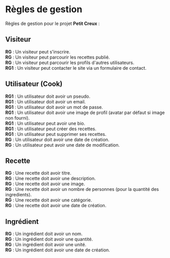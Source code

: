 # Règles de gestion

Règles de gestion pour le projet **Petit Creux** :

## Visiteur

**RG** : Un visiteur peut s'inscrire.  
**RG** : Un visiteur peut parcourir les recettes publié.  
**RG** : Un visiteur peut parcourir les profils d'autres utilisateurs.  
**RG1** : Un visiteur peut contacter le site via un formulaire de contact.

## Utilisateur (Cook)

**RG1** : Un utilisateur doit avoir un pseudo.  
**RG1** : Un utilisateur doit avoir un email.  
**RG1** : Un utilisateur doit avoir un mot de passe.  
**RG1** : Un utilisateur doit avoir une image de profil (avatar par défaut si image non fourni).  
**RG1** : Un utilisateur peut avoir une bio.  
**RG1** : Un utilisateur peut créer des recettes.  
**RG1** : Un utilisateur peut supprimer ses recettes.  
**RG** : Un utilisateur doit avoir une date de création.  
**RG** : Un utilisateur peut avoir une date de modification.

## Recette

**RG** : Une recette doit avoir titre.  
**RG** : Une recette doit avoir une description.  
**RG** : Une recette doit avoir une image.  
**RG** : Une recette doit avoir un nombre de personnes (pour la quantité des ingredients).  
**RG** : Une recette doit avoir une catégorie.  
**RG** : Une recette doit avoir une date de création.

## Ingrédient

**RG** : Un ingrédient doit avoir un nom.  
**RG** : Un ingrédient doit avoir une quantité.  
**RG** : Un ingrédient doit avoir une unité.  
**RG** : Un ingrédient doit avoir une date de création.
